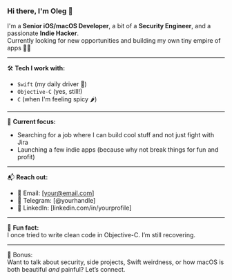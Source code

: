 ### Hi there, I'm Oleg 👋

I'm a **Senior iOS/macOS Developer**, a bit of a **Security Engineer**, and a passionate **Indie Hacker**.  
Currently looking for new opportunities and building my own tiny empire of apps 🧪📱

---

🛠️ **Tech I work with:**
- `Swift` (my daily driver 🚗)
- `Objective-C` (yes, still!)
- `C` (when I'm feeling spicy 🌶️)

---

🎯 **Current focus:**
- Searching for a job where I can build cool stuff and not just fight with Jira
- Launching a few indie apps (because why not break things for fun and profit)

---

📬 **Reach out:**
- 📧 Email: [your@email.com]
- 💬 Telegram: [@yourhandle]
- 💼 LinkedIn: [linkedin.com/in/yourprofile]

---

🐙 **Fun fact:**  
I once tried to write clean code in Objective-C. I’m still recovering.

---

🧠 Bonus:  
Want to talk about security, side projects, Swift weirdness, or how macOS is both beautiful *and* painful? Let’s connect.
